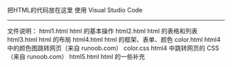 把HTML的代码放在这里
使用 Visual Studio Code 

***************************
文件说明：
    html1.html          html 的基本操作
    html2.html          html 的表格和列表
    html3.html          html 的布局
    html4.html          html 的框架、表单、颜色
        color.html      html4 中的颜色图跳转网页（来自 runoob.com）
        color.css       html4 中跳转网页的 CSS（来自 runoob.com）
    html5.html          html 的一些补充
